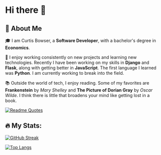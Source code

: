 # Hi there 👋
## 🚀 About Me



🎓 I am Curtis Bowser, a **Software Developer**, with a bachelor's degree in **Economics**.

🌱 I enjoy working consistently on new projects and learning new technologies. Recently I have been working on my skills in **Django** and **Flask**, along with getting better in **JavaScript**. The first language I learned was **Python**. I am currently working to break into the field.

📚 Outside the world of tech, I enjoy reading. Some of my favorites are **Frankenstein** by _Mary Shelley_ and **The Picture of Dorian Gray** by _Oscar Wilde_. I think there is little that broadens your mind like getting lost in a book.

[![Readme Quotes](https://quotes-github-readme.vercel.app/api?type=horizontal&theme=dark)](https://github.com/piyushsuthar/github-readme-quotes)
## 🔥 My Stats: <br>
[![GitHub Streak](http://github-readme-streak-stats.herokuapp.com?user=bwsrcurtis&theme=dark&background=000000)](https://git.io/streak-stats)


[![Top Langs](https://github-readme-stats.vercel.app/api/top-langs/?username=bwsrcurtis&layout=compact&theme=vision-friendly-dark)](https://github.com/anuraghazra/github-readme-stats)
